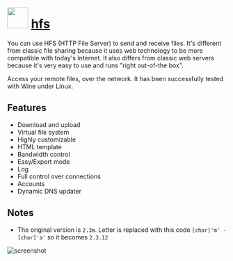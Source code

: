 # <img src="https://cdn.jsdelivr.net/gh/majkinetor/chocolatey/hfs/icon.gif" width="48" height="48"/> [hfs](https://chocolatey.org/packages/hfs)



You can use HFS (HTTP File Server) to send and receive files. It's different from classic file sharing because it uses web technology to be more compatible with today's Internet. It also differs from classic web servers because it's very easy to use and runs "right out-of-the box".

Access your remote files, over the network.
It has been successfully tested with Wine under Linux.

## Features

- Download and upload
- Virtual file system
- Highly customizable
- HTML template
- Bandwidth control
- Easy/Expert mode
- Log
- Full control over connections
- Accounts
- Dynamic DNS updater

## Notes

- The original version is `2.3m`. Letter is replaced with this code `[char]'m' - [char]'a'` so it becomes `2.3.12`


![screenshot](https://cdn.rawgit.com/majkinetor/chocolatey/master/hfs/screenshot.png)

